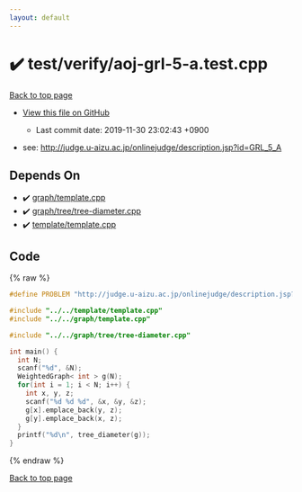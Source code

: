 ```yaml
---
layout: default
---
```


<!-- mathjax config similar to math.stackexchange -->
<script type="text/javascript" async
  src="https://cdnjs.cloudflare.com/ajax/libs/mathjax/2.7.5/MathJax.js?config=TeX-MML-AM_CHTML">
</script>
<script type="text/x-mathjax-config">
  MathJax.Hub.Config({
    TeX: { equationNumbers: { autoNumber: "AMS" }},
    tex2jax: {
      inlineMath: [ ['$','$'] ],
      processEscapes: true
    },
    "HTML-CSS": { matchFontHeight: false },
    displayAlign: "left",
    displayIndent: "2em"
  });
</script>

<script type="text/javascript" src="https://cdnjs.cloudflare.com/ajax/libs/jquery/3.4.1/jquery.min.js"></script>
<script src="https://cdn.jsdelivr.net/npm/jquery-balloon-js@1.1.2/jquery.balloon.min.js" integrity="sha256-ZEYs9VrgAeNuPvs15E39OsyOJaIkXEEt10fzxJ20+2I=" crossorigin="anonymous"></script>
<script type="text/javascript" src="../../../assets/js/copy-button.js"></script>
<link rel="stylesheet" href="../../../assets/css/copy-button.css" />


# :heavy_check_mark: test/verify/aoj-grl-5-a.test.cpp
<a href="../../../index.html">Back to top page</a>

* <a href="{{ site.github.repository_url }}/blob/master/test/verify/aoj-grl-5-a.test.cpp">View this file on GitHub</a>
    - Last commit date: 2019-11-30 23:02:43 +0900


* see: <a href="http://judge.u-aizu.ac.jp/onlinejudge/description.jsp?id=GRL_5_A">http://judge.u-aizu.ac.jp/onlinejudge/description.jsp?id=GRL_5_A</a>


## Depends On
* :heavy_check_mark: <a href="../../../library/graph/template.cpp.html">graph/template.cpp</a>
* :heavy_check_mark: <a href="../../../library/graph/tree/tree-diameter.cpp.html">graph/tree/tree-diameter.cpp</a>
* :heavy_check_mark: <a href="../../../library/template/template.cpp.html">template/template.cpp</a>


## Code
{% raw %}
```cpp
#define PROBLEM "http://judge.u-aizu.ac.jp/onlinejudge/description.jsp?id=GRL_5_A"

#include "../../template/template.cpp"
#include "../../graph/template.cpp"

#include "../../graph/tree/tree-diameter.cpp"

int main() {
  int N;
  scanf("%d", &N);
  WeightedGraph< int > g(N);
  for(int i = 1; i < N; i++) {
    int x, y, z;
    scanf("%d %d %d", &x, &y, &z);
    g[x].emplace_back(y, z);
    g[y].emplace_back(x, z);
  }
  printf("%d\n", tree_diameter(g));
}

```
{% endraw %}

<a href="../../../index.html">Back to top page</a>

